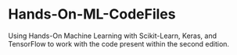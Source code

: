 # Hands-On-ML-CodeFiles
Using Hands-On Machine Learning with Scikit-Learn, Keras, and TensorFlow to work with the code present within the second edition.
